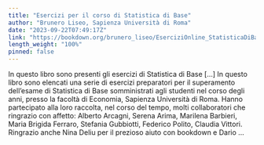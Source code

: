 ```yaml
---
title: "Esercizi per il corso di Statistica di Base"
author: "Brunero Liseo, Sapienza Università di Roma"
date: "2023-09-22T07:49:17Z"
link: "https://bookdown.org/brunero_liseo/EserciziOnline_StatisticaDiBase/"
length_weight: "100%"
pinned: false
---
```


In questo libro sono presenti gli esercizi di Statistica di Base [...] In questo libro sono elencati una serie di esercizi preparatori per il superamento dell’esame di Statistica di Base somministrati agli studenti nel corso degli anni, presso la facoltà di Economia, Sapienza Università di Roma. Hanno partecipato alla loro raccolta, nel corso del tempo, molti collaboratori che ringrazio con affetto: Alberto Arcagni, Serena Arima, Marilena Barbieri, Maria Brigida Ferraro, Stefania Gubbiotti, Federico Polito, Claudia Vittori. Ringrazio anche Nina Deliu per il prezioso aiuto con bookdown e Dario  ...
